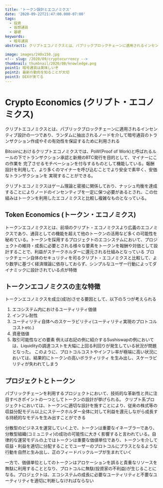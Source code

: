 ```yaml
---
title: 'トークン設計とエコノミクス'
date: '2020-09-22T21:47:00.000-07:00'
tags:
  - 投資
  - 仮想通貨
  - 基礎
keywords:
  - 暗号通貨
abstract1: クリプトエコノミクスとは、パブリックブロックチェーンに適用されるインセンティブ設計の一つであり、ランダムに抽出されるノードを介して暗号通貨のトランザクション作成やその有効性を保証するために利用される

image: images/240x150.jpg
<!-- slug: /2020/09/cryptocurrency -->
thumbnail: thumbnail/2020/08/knowledge.png
point1: 暗号通貨は美味しいぞ
point2: 最新の動向を知ることが大切
point3: DEXが来てる
---
```


# Crypto Economics (クリプト・エコノミクス)
クリプトエコノミクスとは、パブリックブロックチェーンに適用されるインセンティブ設計の一つであり、ランダムに抽出されるノードを介して暗号通貨のトランザクション作成やその有効性を保証するために利用される

Bitcoinにおけるクリプトエコノミクスでは、PoW(Proof of Work)と呼ばれるルールの下でトランザクション承認と新規のBTC発行を目的として、マイナーにこの作業を
完了させるモチベーションを付与するものとして機能している。報酬設計を利用して、より多くのマイナーを呼び込むことでより安全で素早く、安価なトランザクションを
実現することができる。

クリプトエコノミクスはゲーム理論と密接に関係しており、ナッシュ均衡を達成することによりノードのインセンティブを一定に保つ必要があるとされ、この仕組みはトークンを利用したエコノミクスと比較し複雑なものとなっている。

## Token Economics (トークン・エコノミクス)
トークンエコノミクスとは、前項のクリプト・エコノミクスより広義のエコノミクスであり、通貨としての機能を超えて他のトークンの活用など多くの可能性を秘めている。トークンを採用するプロジェクトのエコシステムにおいて、プロジェクトの維持・成長に必要とされる様々な要素をトークンを報酬や対価として設計することで、利益がステークホルダーに還元される仕組みとなっている
ブロックチェーン自体のセキュリティを司るクリプト・エコノミクスと比較して、より数学に基づく経済理論に依存しておらず、シンプルなユーザー行動によってダイナミックに設計されている点が特徴

## トークンエコノミクスの主な特徴
トークンエコノミクスを成立(成功)させる要因として、以下の５つが考えられる
1. エコシステム内におけるユーティリティ価値
2. インフレ耐性
3. ユーティリティ自体へのスケーラビリティ(ユーティリティ実現のプロトコルコストetc.)
4. 資産価値
5. 取引可能性などの要素
例えば右記の例に紹介するSushiswapの例においては、Liquidityの調達コストを大幅に上回る利回りが発生している状況が問題となった。
このように、プロトコルコストやインフレ率が極端に高い状況においては、結果的にトークンの高いボラティリティ
を生み出し、スケーラビリティが失われてしまう

## プロジェクトとトークン
パブリックチェーンを利用するプロジェクトにおいて、技術的な革新性と共に注目すべきポイントの一つとしてトークンの設計が挙げられる。
クリプト系プロジェクトにおいては、トークンに適切な設計を施すことにより、従来の株式等の収益分配モデル以上にステークホルダー全体に対して利益を還元しながら成長する持続的なモデルを生み出すことができる

分散型のビジネスを運営していく上で、トークンは重要なイネーブラーであり、分散型組織(コミュニティ)の成功の可能性に大きく影響すると言われている。自律的な運営モデルの上ではトークンは重要な価値単位であり、トークンを介して収益・利益を適切に分配することでユーザーのプロトコルにプラスとなるような行動を自然と生み出し、正のフィードバックループが生まれていく

一方で、価値単位としてのトークンはアロケーションを誤ると貴重なリソースを無駄に利用することとなり、プロトコルに無駄(投資家の不利益)が生じることになる。プロジェクトは、エコシステムの成長に必要なユーティリティと不要なユーティリティを適切に判断しなければならない